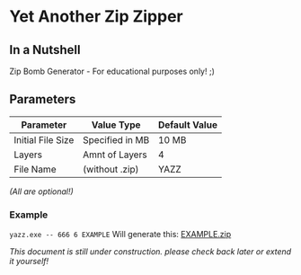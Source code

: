 # Yet Another Zip Zipper
## In a Nutshell
Zip Bomb Generator - For educational purposes only! ;)
## Parameters
| Parameter         | Value Type     | Default Value |
| ----------------- | -------------- | ------------- |
| Initial File Size | Specified in MB| 10 MB         |
| Layers            | Amnt of Layers | 4             |
| File Name         | (without .zip) | YAZZ          |

<i>(All are optional!)</i>

### Example
`yazz.exe -- 666 6 EXAMPLE`
Will generate this: [EXAMPLE.zip](./EXAMPLE.zip)

<i>This document is still under construction. please check back later or extend it yourself!</i>